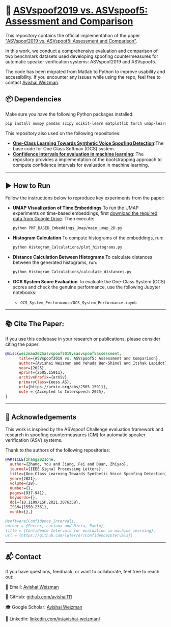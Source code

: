 # 📄 [ASVspoof2019 vs. ASVspoof5: Assessment and Comparison](https://arxiv.org/abs/2505.15911)

This repository contains the official implementation of the paper ["ASVspoof2019 vs. ASVspoof5: Assessment and Comparison"](https://arxiv.org/abs/2505.15911).

In this work, we conduct a comprehensive evaluation and comparison of two benchmark datasets used developing spoofing countermeasures for automatic speaker verification systems: ASVspoof2019 and ASVspoof5. 

The code has been migrated from Matlab to Python to improve usability and accessibility. If you encounter any issues while using the repo, feel free to contact [Avishai Weizman](mailto:wavishay@post.bgu.ac.il).

## 📦 Dependencies

Make sure you have the following Python packages installed:

```bash
pip install numpy pandas scipy scikit-learn matplotlib torch umap-learn confidence_intervals scipy openpyxl soundfile
```

This repository also used on the following repositories:

* [**One-Class Learning Towards Synthetic Voice Spoofing Detection**](https://github.com/yzyouzhang/AIR-ASVspoof):The base code for One Class Softmax (OCS) system. 
* [**Confidence intervals for evaluation in machine learning**](https://github.com/luferrer/ConfidenceIntervals): The repository provides a implementation of the bootstrapping approach to compute confidence intervals for evaluation in machine learning. 

---

## ▶️ How to Run

Follow the instructions below to reproduce key experiments from the paper:

* **UMAP Visualization of Time Embeddings**
  To run the UMAP experiments on time-based embeddings, first [download the required data from Google Drive](https://drive.google.com/file/d/1TTY5BggaaUn4laQr2TmefT_83FoJBaf7/view?usp=drive_link). Then execute:

  ```bash
  python PMF_BASED_Embeddings_Umap/main_umap_2D.py
  ```

* **Histogram Calculation**
  To compute histograms of the embeddings, run:

  ```bash
  python Histogram_Calculations/plot_histograms.py
  ```

* **Distance Calculation Between Histograms**
  To calculate distances between the generated histograms, run:

  ```bash
  python Histogram_Calculations/calculate_distances.py
  ```

* **OCS System Score Evaluation**
  To evaluate the One-Class System (OCS) scores and check the genuine performance, use the following Jupyter notebooks:

  * `OCS_System_Performance/OCS_System_Performance.ipynb`

---

## 📚 Cite The Paper:

If you use this codebase in your research or publications, please consider citing the paper:

```bibtex
@misc{weizman2025asvspoof2019vsasvspoof5assessment,
      title={ASVspoof2019 vs. ASVspoof5: Assessment and Comparison}, 
      author={Avishai Weizman and Yehuda Ben-Shimol and Itshak Lapidot},
      year={2025},
      eprint={2505.15911},
      archivePrefix={arXiv},
      primaryClass={eess.AS},
      url={https://arxiv.org/abs/2505.15911}, 
      note = {Accepted to Interspeech 2025},
}
```
---

## 🙌 Acknowledgements

This work is inspired by the ASVspoof Challenge evaluation framework and research in spoofing countermeasures (CM) for automatic speaker verification (ASV) systems.

Thank to the authors of the following repositories:

```bibtex
@ARTICLE{zhang2021one,
  author={Zhang, You and Jiang, Fei and Duan, Zhiyao},
  journal={IEEE Signal Processing Letters}, 
  title={One-Class Learning Towards Synthetic Voice Spoofing Detection}, 
  year={2021},
  volume={28},
  number={},
  pages={937-941},
  keywords={},
  doi={10.1109/LSP.2021.3076358},
  ISSN={1558-2361},
  month={},}
```

```bibtex
@software{Confidence_Intervals,
author = {Ferrer, Luciana and Riera, Pablo},
title = {Confidence Intervals for evaluation in machine learning},
url = {https://github.com/luferrer/ConfidenceIntervals}}
```
---

## 📬 Contact

If you have questions, feedback, or want to collaborate, feel free to reach out:

 📧 Email: [Avishai Weizman](mailto:wavishay@post.bgu.ac.il)  

 🔗 GitHub: [github.com/avishai111](https://github.com/avishai111)

 🎓 Google Scholar: [Avishai Weizman](https://scholar.google.com/citations?hl=iw&user=vWlnVpUAAAAJ)  
 
 💼 LinkedIn: [linkedin.com/in/avishai-weizman/](https://www.linkedin.com/in/avishai-weizman/)
 
